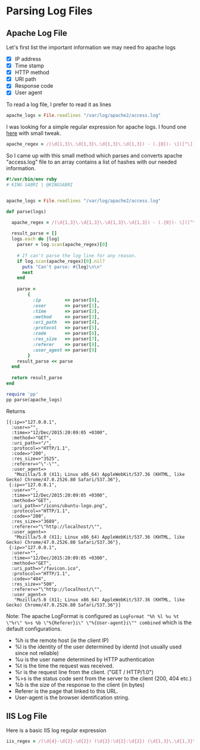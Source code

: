 # Parsing Log Files


## Apache Log File
Let's first list the important information we may need fro apache logs 

- [x] IP address
- [x] Time stamp 
- [x] HTTP method 
- [x] URI path
- [x] Response code
- [x] User agent 

To read a log file, I prefer to read it as lines 

```ruby
apache_logs = File.readlines "/var/log/apache2/access.log"
```

I was looking for a simple regular expression for apache logs. I found one [here](http://stackoverflow.com/questions/4846394/how-to-efficiently-parse-large-text-files-in-ruby) with small tweak.

```ruby
apache_regex = /(\d{1,3}\.\d{1,3}\.\d{1,3}\.\d{1,3}) - (.{0})- \[([^\]]+?)\] "(GET|POST|PUT|DELETE) ([^\s]+?) (HTTP\/1\.1)" (\d+) (\d+) "-" "(.*)"/
```

So I came up with this small method which parses and converts apache "access.log" file to an array contains a list of hashes with our needed information.

```ruby
#!/usr/bin/env ruby
# KING SABRI | @KINGSABRI


apache_logs = File.readlines "/var/log/apache2/access.log"

def parse(logs) 

  apache_regex = /(\d{1,3}\.\d{1,3}\.\d{1,3}\.\d{1,3}) - (.{0})- \[([^\]]+?)\] "(GET|POST|PUT|DELETE) ([^\s]+?) (HTTP\/1\.1)" (\d+) (\d+) ([^\s]+?) "(.*)"/
  
  result_parse = []
  logs.each do |log|
    parser = log.scan(apache_regex)[0]
    
    # If can't parse the log line for any reason.
    if log.scan(apache_regex)[0].nil?
      puts "Can't parse: #{log}\n\n"
      next
    end
    
    parse = 
        {
          :ip         => parser[0],
          :user       => parser[1],
          :time       => parser[2],
          :method     => parser[3],
          :uri_path   => parser[4],
          :protocol   => parser[5],
          :code       => parser[6],
          :res_size   => parser[7],
          :referer    => parser[8],
          :user_agent => parser[9]
        }
    result_parse << parse
  end
  
  return result_parse
end 

require 'pp'
pp parse(apache_logs)
```

Returns 
```
[{:ip=>"127.0.0.1",
  :user=>"",
  :time=>"12/Dec/2015:20:09:05 +0300",
  :method=>"GET",
  :uri_path=>"/",
  :protocol=>"HTTP/1.1",
  :code=>"200",
  :res_size=>"3525",
  :referer=>"\"-\"",
  :user_agent=>
   "Mozilla/5.0 (X11; Linux x86_64) AppleWebKit/537.36 (KHTML, like Gecko) Chrome/47.0.2526.80 Safari/537.36"},
 {:ip=>"127.0.0.1",
  :user=>"",
  :time=>"12/Dec/2015:20:09:05 +0300",
  :method=>"GET",
  :uri_path=>"/icons/ubuntu-logo.png",
  :protocol=>"HTTP/1.1",
  :code=>"200",                                                                                                                                                          
  :res_size=>"3689",                                                                                                                                                     
  :referer=>"\"http://localhost/\"",                                                                                                                                     
  :user_agent=>                                                                                                                                                          
   "Mozilla/5.0 (X11; Linux x86_64) AppleWebKit/537.36 (KHTML, like Gecko) Chrome/47.0.2526.80 Safari/537.36"},                                                          
 {:ip=>"127.0.0.1",                                                                                                                                                      
  :user=>"",                                                                                                                                                             
  :time=>"12/Dec/2015:20:09:05 +0300",                                                                                                                                   
  :method=>"GET",                                                                                                                                                        
  :uri_path=>"/favicon.ico",                                                                                                                                             
  :protocol=>"HTTP/1.1",                                                                                                                                                 
  :code=>"404",                                                                                                                                                          
  :res_size=>"500",                                                                                                                                                      
  :referer=>"\"http://localhost/\"",                                                                                                                                     
  :user_agent=>                                                                                                                                                          
   "Mozilla/5.0 (X11; Linux x86_64) AppleWebKit/537.36 (KHTML, like Gecko) Chrome/47.0.2526.80 Safari/537.36"}]
```

Note: The apache LogFormat is configured as `LogFormat "%h %l %u %t \"%r\" %>s %b \"%{Referer}i\" \"%{User-agent}i\"" combined` which is the default configurations.

- %h is the remote host (ie the client IP)
- %l is the identity of the user determined by identd (not usually used since not reliable)
- %u is the user name determined by HTTP authentication
- %t is the time the request was received.
- %r is the request line from the client. ("GET / HTTP/1.0")
- %>s is the status code sent from the server to the client (200, 404 etc.)
- %b is the size of the response to the client (in bytes)
- Referer is the page that linked to this URL.
- User-agent is the browser identification string.


## IIS Log File

Here is a basic IIS log regular expression 
```ruby
iis_regex = /(\d{4}-\d{2}-\d{2}) (\d{2}:\d{2}:\d{2}) (\d{1,3}\.\d{1,3}\.\d{1,3}\.\d{1,3}) ([^\s]++?) (\d{1,3}\.\d{1,3}\.\d{1,3}\.\d{1,3}) (\d{2}) (GET|POST|PUT|DELETE) ([^\s]++?) - (\d+) (\d+) (\d+) (\d+) ([^\s]++?) (.*)/
```



